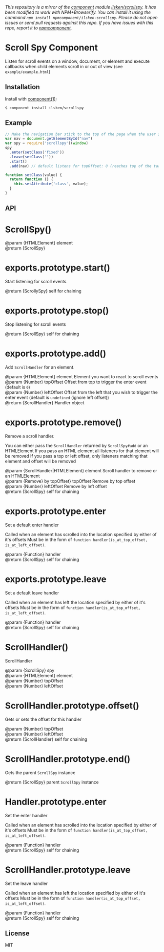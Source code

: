*This repository is a mirror of the [component](http://component.io) module [ilsken/scrollspy](http://github.com/ilsken/scrollspy). It has been modified to work with NPM+Browserify. You can install it using the command `npm install npmcomponent/ilsken-scrollspy`. Please do not open issues or send pull requests against this repo. If you have issues with this repo, report it to [npmcomponent](https://github.com/airportyh/npmcomponent).*
# Scroll Spy Component

  Listen for scroll events on a window, document, or element and execute callbacks when child elements scroll in or out of view (see `example/example.html`)

## Installation

  Install with [component(1)](http://component.io):

    $ component install ilsken/scrollspy

## Example
```javascript
// Make the navigation bar stick to the top of the page when the user scrolls past it
var nav = document.getElementById("nav")
var spy = require('scrollspy')(window)
spy
  .enter(setClass('fixed'))
  .leave(setClass(''))
  .start()
  .add(nav) // default listens for topOffset: 0 (reaches top of the target element or window)

function setClass(value) {
  return function () {
    this.setAttribute('class', value);
  }
}
```
## API

# ScrollSpy()

@param {HTMLElement} element    
@return {ScrollSpy}     

# exports.prototype.start()

Start listening for scroll events

@return {ScrollySpy}  self for chaining   

# exports.prototype.stop()

Stop listening for scroll events

@return {ScrollSpy}  self for chaining   

# exports.prototype.add()

Add `ScrollHandler` for an element.

@param {HTMLElement} element Element you want to react to scroll events   
@param {Number} topOffset Offset from top to trigger the enter event (default is `0`)   
@param {Number} leftOffset Offset from the left that you wish to trigger the enter event (default is `undefined` (ignore left offset))   
@return {ScrollHandler}  Handler object   

# exports.prototype.remove()

Remove a scroll handler.

You can either pass the `ScrollHandler` returned by `ScrollSpy#add` or an HTMLElement
If you pass an HTML element all listeners for that element will be removed
If you pass a top or left offset, only listeners matching that element and offset will be removed

@param {ScrollHandler|HTMLElement} element Scroll handler to remove or an HTMLElement   
@param {Remove} by topOffset} topOffset Remove by top offset   
@param {Number} leftOffset Remove by left offset   
@return {ScrollSpy}  self for chaining   

# exports.prototype.enter

Set a default enter handler

Called when an element has scrolled into the location specified by either of it's offsets
Must be in the form of `function handler(is_at_top_offset, is_at_left_offset)`. 

@param {Function} handler    
@return {ScrollSpy}  self for chaining   

# exports.prototype.leave

Set a default leave handler

Called when an element has left the location specified by either of it's offsets
Must be in the form of `function handler(is_at_top_offset, is_at_left_offset)`. 

@param {Function} handler    
@return {ScrollSpy}  self for chaining   

# ScrollHandler()

ScrollHandler

@param {ScrollSpy} spy    
@param {HTMLElement} element    
@param {Number} topOffset    
@param {Number} leftOffset    

# ScrollHandler.prototype.offset()

Gets or sets the offset for this handler

@param {Number} topOffset    
@param {Number} leftOffset    
@return {ScrollHandler}  self for chaining   

# ScrollHandler.prototype.end()

Gets the parent `ScrollSpy` instance

@return {ScrollSpy}  parent `ScrollSpy` instance   

# Handler.prototype.enter

Set the enter handler

Called when an element has scrolled into the location specified by either of it's offsets
Must be in the form of `function handler(is_at_top_offset, is_at_left_offset)`. 

@param {Function} handler    
@return {ScrollSpy}  self for chaining   

# ScrollHandler.prototype.leave

Set the leave handler

Called when an element has left the location specified by either of it's offsets
Must be in the form of `function handler(is_at_top_offset, is_at_left_offset)`. 

@param {Function} handler    
@return {ScrollSpy}  self for chaining   


## License

  MIT
